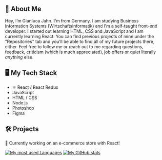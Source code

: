 ## 👤 About Me #
Hey, I’m Gianluca Jahn. I'm from Germany. I am studying Business Information Systems (Wirtschaftsinformatik) and I'm a self-taught front-end developer. I started out learning HTML, CSS and JavaScript and I am currently learning React. You can find previous projects of mine under the "Repositories" tab and you'll be able to find all of my future projects there, either. Feel free to follow me or reach out to me regarding questions, feedback, criticism (which is much appreciated), job offers or quiet literally *anything* else. 

## 🖥 My Tech Stack
- ⚛️ React / React Redux
- JavaScript
- HTML / CSS
- Node.js
- Photoshop
- Figma 

## 🛠 Projects #

🔧 Currently working on an e-commerce store with React!

[![My most used Languages](https://github-readme-stats.vercel.app/api/top-langs/?username=gianlucajahn)](https://github.com/anuraghazra/github-readme-stats)
[![My GitHub stats](https://github-readme-stats.vercel.app/api?username=gianlucajahn)](https://github.com/gianlucajahn/github-readme-stats)


